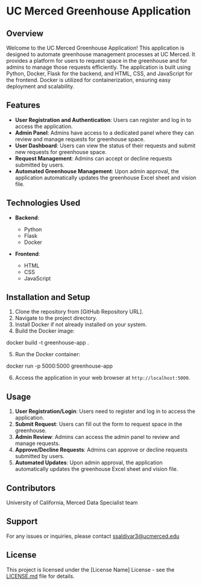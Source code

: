 # UC Merced Greenhouse Application

## Overview
Welcome to the UC Merced Greenhouse Application! This application is designed to automate greenhouse management processes at UC Merced. It provides a platform for users to request space in the greenhouse and for admins to manage those requests efficiently. The application is built using Python, Docker, Flask for the backend, and HTML, CSS, and JavaScript for the frontend. Docker is utilized for containerization, ensuring easy deployment and scalability.

## Features
- **User Registration and Authentication**: Users can register and log in to access the application.
- **Admin Panel**: Admins have access to a dedicated panel where they can review and manage requests for greenhouse space.
- **User Dashboard**: Users can view the status of their requests and submit new requests for greenhouse space.
- **Request Management**: Admins can accept or decline requests submitted by users.
- **Automated Greenhouse Management**: Upon admin approval, the application automatically updates the greenhouse Excel sheet and vision file.

## Technologies Used
- **Backend**:
  - Python
  - Flask
  - Docker

- **Frontend**:
  - HTML
  - CSS
  - JavaScript

## Installation and Setup
1. Clone the repository from [GitHub Repository URL].
2. Navigate to the project directory.
3. Install Docker if not already installed on your system.
4. Build the Docker image:

docker build -t greenhouse-app .

5. Run the Docker container:

docker run -p 5000:5000 greenhouse-app

6. Access the application in your web browser at `http://localhost:5000`.

## Usage
1. **User Registration/Login**: Users need to register and log in to access the application.
2. **Submit Request**: Users can fill out the form to request space in the greenhouse.
3. **Admin Review**: Admins can access the admin panel to review and manage requests.
4. **Approve/Decline Requests**: Admins can approve or decline requests submitted by users.
5. **Automated Updates**: Upon admin approval, the application automatically updates the greenhouse Excel sheet and vision file.

## Contributors
University of California, Merced Data Specialist team

## Support
For any issues or inquiries, please contact ssaldivar3@ucmerced.edu

## License
This project is licensed under the [License Name] License - see the [LICENSE.md](LICENSE.md) file for details.


